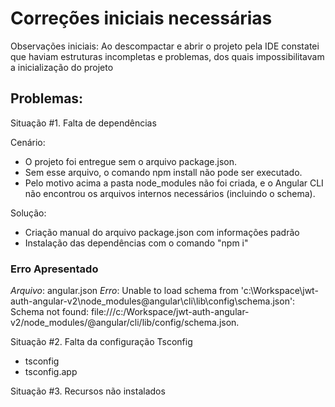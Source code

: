 # Correções iniciais necessárias

Observações iniciais:
Ao descompactar e abrir o projeto pela IDE constatei que haviam estruturas incompletas e problemas, dos quais impossibilitavam a inicialização do projeto

## Problemas:

Situação #1. Falta de dependências

Cenário:
- O projeto foi entregue sem o arquivo package.json.
- Sem esse arquivo, o comando npm install não pode ser executado.
- Pelo motivo acima a pasta node_modules não foi criada, e o Angular CLI não encontrou os arquivos internos necessários (incluindo o schema).

Solução:
- Criação manual do arquivo package.json com informações padrão 
- Instalação das dependências com o comando "npm i"

### Erro Apresentado
*Arquivo*: angular.json
*Erro*: Unable to load schema from 'c:\Workspace\jwt-auth-angular-v2\node_modules\@angular\cli\lib\config\schema.json': Schema not found: file:///c:/Workspace/jwt-auth-angular-v2/node_modules/@angular/cli/lib/config/schema.json.


Situação #2. Falta da configuração Tsconfig
- tsconfig
- tsconfig.app

Situação #3. Recursos não instalados